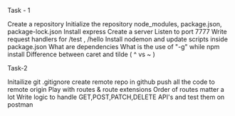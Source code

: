 Task - 1

Create a repository
Initialize the repository
node_modules, package.json, package-lock.json
Install express
Create a server
Listen to port 7777
Write request handlers for /test , /hello
Install nodemon and update scripts inside package.json
What are dependencies
What is the use of "-g" while npm install
Difference between caret and tilde ( ^ vs ~ )

Task-2

Initailize git 
.gitignore
create remote repo in github
push all the code to remote origin
Play with routes & route extensions
Order of routes matter a lot
Write logic to handle GET,POST,PATCH,DELETE API's and test them on postman